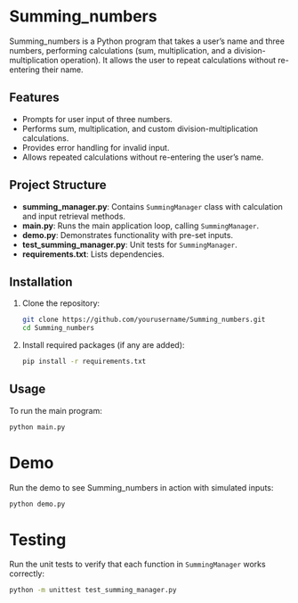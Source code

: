# Summing_numbers

Summing_numbers is a Python program that takes a user’s name and three numbers, performing calculations (sum, multiplication, and a division-multiplication operation). It allows the user to repeat calculations without re-entering their name.

## Features

- Prompts for user input of three numbers.
- Performs sum, multiplication, and custom division-multiplication calculations.
- Provides error handling for invalid input.
- Allows repeated calculations without re-entering the user’s name.

## Project Structure

- **summing_manager.py**: Contains `SummingManager` class with calculation and input retrieval methods.
- **main.py**: Runs the main application loop, calling `SummingManager`.
- **demo.py**: Demonstrates functionality with pre-set inputs.
- **test_summing_manager.py**: Unit tests for `SummingManager`.
- **requirements.txt**: Lists dependencies.

## Installation

1. Clone the repository:

    ```bash
    git clone https://github.com/yourusername/Summing_numbers.git
    cd Summing_numbers
    ```

2. Install required packages (if any are added):

    ```bash
    pip install -r requirements.txt
    ```

## Usage

To run the main program:

```bash
python main.py
```

# Demo

Run the demo to see Summing_numbers in action with simulated inputs:

```bash
python demo.py
```
# Testing

Run the unit tests to verify that each function in `SummingManager` works correctly:

```bash
python -m unittest test_summing_manager.py
```